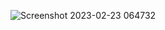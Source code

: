 ![Screenshot 2023-02-23 064732](https://user-images.githubusercontent.com/93249038/220800871-3d823dff-3070-4470-a05c-66eaf458c0ce.png)
